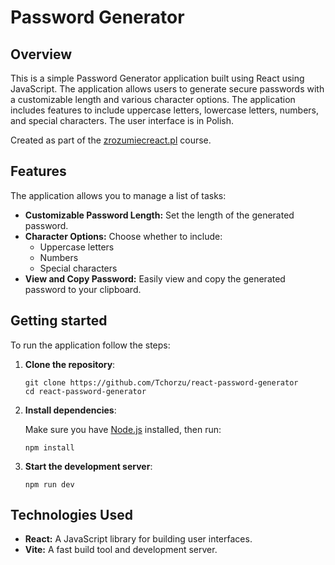 # Password Generator

## Overview

This is a simple Password Generator application built using React using JavaScript. The application allows users to generate secure passwords with a customizable length and various character options. The application includes features to include uppercase letters, lowercase letters, numbers, and special characters. The user interface is in Polish.

Created as part of the [zrozumiecreact.pl](https://zrozumiecreact.pl) course.

## Features

The application allows you to manage a list of tasks:
- **Customizable Password Length:** Set the length of the generated password.
- **Character Options:** Choose whether to include:
  - Uppercase letters
  - Numbers
  - Special characters
- **View and Copy Password:** Easily view and copy the generated password to your clipboard.

## Getting started

To run the application follow the steps:

1. **Clone the repository**:
   ```shell
   git clone https://github.com/Tchorzu/react-password-generator
   cd react-password-generator
   ```

2. **Install dependencies**:

   Make sure you have [Node.js](https://nodejs.org/en/download/package-manager) installed, then run:

    ```shell
    npm install
    ```

3. **Start the development server**:

    ```shell
    npm run dev
    ```

## Technologies Used
- **React:** A JavaScript library for building user interfaces.
- **Vite:** A fast build tool and development server.